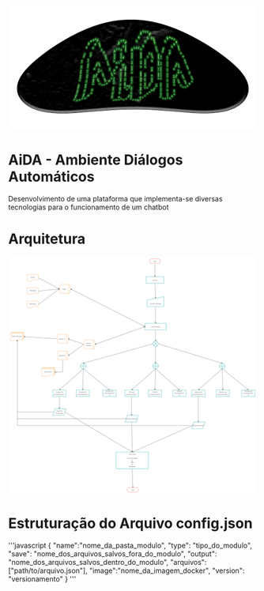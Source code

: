 ![Logo](imgs/AiDAGit.png)

# 	AiDA - Ambiente Diálogos Automáticos

Desenvolvimento de uma plataforma que implementa-se diversas tecnologias para o funcionamento de um chatbot

# Arquitetura

![Arquitetura](imgs/estrutura.png)

# Estruturação do Arquivo config.json
'''javascript
{
    "name":"nome_da_pasta_modulo",
    "type": "tipo_do_modulo",
    "save": "nome_dos_arquivos_salvos_fora_do_modulo",
    "output": "nome_dos_arquivos_salvos_dentro_do_modulo",
    "arquivos":["path/to/arquivo.json"],
    "image":"nome_da_imagem_docker",
    "version": "versionamento"
}
'''